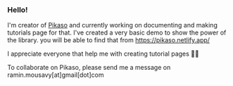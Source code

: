 ### Hello!

I'm creator of [Pikaso](https://github.com/pikasojs/pikaso) and currently working on documenting and making tutorials page for that. I've created a very basic demo to show the power of the library. you will be able to find that from https://pikaso.netlify.app/   

I appreciate everyone that help me with creating tutorial pages 👯👯   


To collaborate on Pikaso, please send me a message on ramin.mousavy[at]gmail[dot]com

<!--
**raminious/raminious** is a ✨ _special_ ✨ repository because its `README.md` (this file) appears on your GitHub profile.

Here are some ideas to get you started:

- 🔭 I’m currently working on ...
- 🌱 I’m currently learning ...
- 👯 I’m looking to collaborate on ...
- 🤔 I’m looking for help with ...
- 💬 Ask me about ...
- 📫 How to reach me: ...
- 😄 Pronouns: ...
- ⚡ Fun fact: ...
-->
